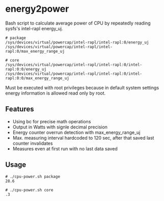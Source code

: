 # energy2power
Bash script to calculate average power of CPU by repeatedly reading sysfs's intel-rapl energy_uj.

```
# package
/sys/devices/virtual/powercap/intel-rapl/intel-rapl:0/energy_uj
/sys/devices/virtual/powercap/intel-rapl/intel-rapl:0/max_energy_range_uj

# core
/sys/devices/virtual/powercap/intel-rapl/intel-rapl:0/intel-rapl:0:0/energy_uj
/sys/devices/virtual/powercap/intel-rapl/intel-rapl:0/intel-rapl:0:0/max_energy_range_uj
```

Must be executed with root privileges because in default system settings energy information is allowed read only by root.

## Features
* Using bc for precise math operations
* Output in Watts with signle decimal precision
* Energy counter overrun detection with max_energy_range_uj
* Max. measuring interval hardcoded to 120 sec, after that saved last counter invalidates
* Measures even at first run with no last data saved

## Usage
```script
# ./cpu-power.sh package
28.6

# ./cpu-power.sh core
.3
```

